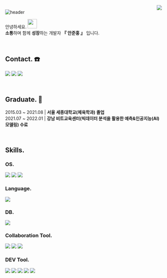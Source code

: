 <img align="right" src="https://hits.seeyoufarm.com/api/count/incr/badge.svg?url=https%3A%2F%2Fgithub.com%2Fjunhong625&count_bg=%235EDBDF&title_bg=%23000000&icon=&icon_color=%23E7E7E7&title=hits&edge_flat=false">


![header](https://capsule-render.vercel.app/api?type=waving&color=auto&height=300&section=header&text=Coder%20JH⚽️&fontSize=50)



안녕하세요. 
<img height=30 src="https://camo.githubusercontent.com/e8e7b06ecf583bc040eb60e44eb5b8e0ecc5421320a92929ce21522dbc34c891/68747470733a2f2f6d656469612e67697068792e636f6d2f6d656469612f6876524a434c467a6361737252346961377a2f67697068792e676966">  
**소통**하며 함께 **성장**하는 개발자
**『 안준홍 』** 입니다. 

<br>

## Contact. ☎️
<a href="mailto:junhong625@naver.com"><img src="https://img.shields.io/badge/Naver-03C75A?style=flat-square&logo=naver&logoColor=white"/></a>
<a href="mailto:junhong625@gmail.com"><img src="https://img.shields.io/badge/Gmail-EA4335?style=flat-square&logo=gmail&logoColor=white"/></a>
<a href="https://github.com/junhong625"><img src="https://img.shields.io/badge/Github-181717?style=flat-square&logo=github&logoColor=white"/></a>

<br>

## Graduate. 🏫
2015.03 ~ 2021.08  |  **서울 세종대학교(체육학과) 졸업**  
2021.07 ~ 2022.01  |  **강남 비트교육센터(빅데이터 분석을 활용한 예측&인공지능(AI) 모델링) 수료**


<br>

## Skills.

### OS.
<a href="https://www.microsoft.com/ko-kr/windows?r=1"><img src="https://img.shields.io/badge/Window-0078D7?style=flat-square&logo=microsoft&logoColor=white"/></a>
<a href="https://www.apple.com/kr/macos/monterey/"><img src="https://img.shields.io/badge/MacOS-000000?style=flat-square&logo=macos&logoColor=white"/></a>
<a href="https://ubuntu.com/"><img src="https://img.shields.io/badge/Ubuntu-E95420?style=flat-square&logo=ubuntu&logoColor=white"/></a>
<br>

### Language.
<a href="https://www.python.org/"><img src="https://img.shields.io/badge/Python-3776AB?style=flat-square&logo=python&logoColor=white"/></a>
<br>

### DB.
<a href="https://www.mysql.com/"><img src="https://img.shields.io/badge/MySQL-4479A1?style=flat-square&logo=mysql&logoColor=white"/></a>
<br>

### Collaboration Tool.
<a href="https://slack.com/intl/ko-kr/"><img src="https://img.shields.io/badge/Slack-4A154B?style=flat-square&logo=slack&logoColor=white"/></a>
<a href="https://github.com/"><img src="https://img.shields.io/badge/Github-181717?style=flat-square&logo=github&logoColor=white"/></a>
<a href="https://www.google.com/intl/ko_KR/drive/"><img src="https://img.shields.io/badge/Google Drive-4285F4?style=flat-square&logo=google drive&logoColor=white"/></a>
<br>

### DEV Tool.
<a href="https://jupyter.org/"><img src="https://img.shields.io/badge/Jupyter Notebook-F37626?style=flat-square&logo=jupyter&logoColor=white"/></a>
<a href="https://www.jetbrains.com/ko-kr/pycharm/"><img src="https://img.shields.io/badge/PyCharm-000000?style=flat-square&logo=PyCharm&logoColor=white"/></a>
<a href="https://www.mysql.com/products/workbench/"><img src="https://img.shields.io/badge/Workbench-4479A1?style=flat-square&logo=Mysql&logoColor=white"/></a>
<a href="https://aws.amazon.com/ko/ec2/"><img src="https://img.shields.io/badge/AWS EC2-232F3E?style=flat-square&logo=amazon aws&logoColor=white"/></a>
<a href="https://aws.amazon.com/ko/rds/"><img src="https://img.shields.io/badge/AWS RDS-232F3E?style=flat-square&logo=amazon aws&logoColor=white"/></a>
